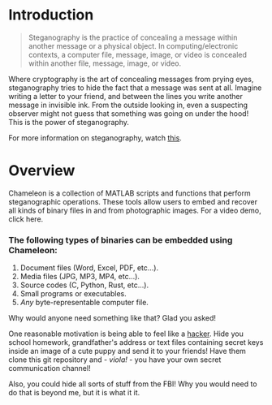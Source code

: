# Introduction

> Steganography is the practice of concealing a message within another message
> or a physical object. In computing/electronic contexts, a computer file, message,
> image, or video is concealed within another file, message, image, or video.

Where cryptography is the art of concealing messages from prying eyes, steganography
tries to hide the fact that a message was sent at all. Imagine writing a letter to
your friend, and between the lines you write another message in invisible ink. From
the outside looking in, even a suspecting observer might not guess that something was
going on under the hood! This is the power of steganography.

For more information on steganography, watch [this](https://youtu.be/TWEXCYQKyDc).

# Overview

Chameleon is a collection of MATLAB scripts and functions that perform steganographic
operations. These tools allow users to embed and recover all kinds of binary files in
and from photographic images. For a video demo, click here.

### The following types of binaries can be embedded using Chameleon:

1. Document files (Word, Excel, PDF, etc...).
2. Media files (JPG, MP3, MP4, etc...).
3. Source codes (C, Python, Rust, etc...).
4. Small programs or executables.
5. *Any* byte-representable computer file.


Why would anyone need something like that? Glad you asked!

One reasonable motivation is being able to feel like a [hacker](https://github.com/EnriqueKhai).
Hide you school homework, grandfather's address or text files containing secret keys
inside an image of a cute puppy and send it to your friends! Have them clone this git
repository and - *viola!* - you have your own secret communication channel!

Also, you could hide all sorts of stuff from the FBI! Why you would need to do that is beyond
me, but it is what it it.
